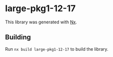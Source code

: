 # large-pkg1-12-17

This library was generated with [Nx](https://nx.dev).

## Building

Run `nx build large-pkg1-12-17` to build the library.
